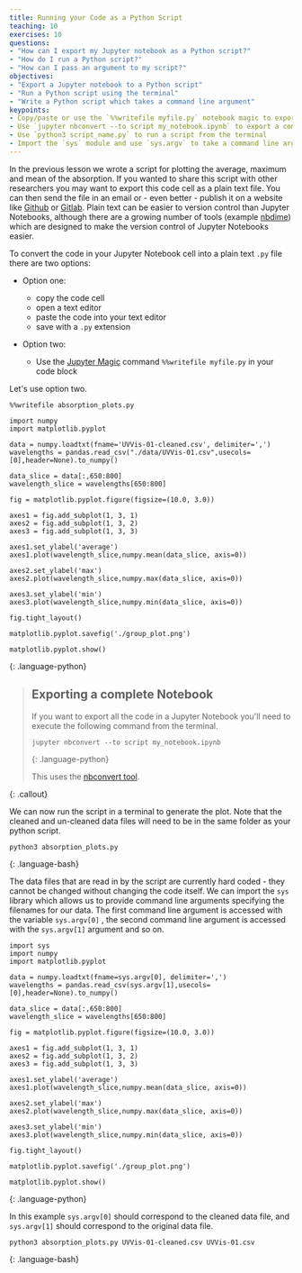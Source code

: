 ```yaml
---
title: Running your Code as a Python Script
teaching: 10
exercises: 10
questions:
- "How can I export my Jupyter notebook as a Python script?"
- "How do I run a Python script?"
- "How can I pass an argument to my script?"
objectives:
- "Export a Jupyter notebook to a Python script"
- "Run a Python script using the terminal"
- "Write a Python script which takes a command line argument"
keypoints:
- Copy/paste or use the `%%writefile myfile.py` notebook magic to export a single cell
- Use `jupyter nbconvert --to script my_notebook.ipynb` to export a complete notebook 
- Use `python3 script_name.py` to run a script from the terminal
- Import the `sys` module and use `sys.argv` to take a command line argument
---
```


In the previous lesson we wrote a script for plotting the average, maximum and mean of the absorption.
If you wanted to share this script with other researchers you may want to export this code cell as a plain text file. You can then send the file in an email or - even better - publish it on a website like [Github](https://github.com) or [Gitlab](https://gitlab.com). Plain text can be easier to version control than Jupyter Notebooks, although there are a growing number of tools (example [nbdime](https://github.com/jupyter/nbdime)) which are designed to make the version control of Jupyter Notebooks easier.

To convert the code in your Jupyter Notebook cell into a plain text `.py` file there are two options:

- Option one:
	- copy the code cell
	- open a text editor
	- paste the code into your text editor
	- save with a `.py` extension

- Option two:
	- Use the [Jupyter Magic](https://ipython.readthedocs.io/en/stable/interactive/magics.html) command `%%writefile myfile.py` in your code block

Let's use option two.

~~~
%%writefile absorption_plots.py

import numpy
import matplotlib.pyplot

data = numpy.loadtxt(fname='UVVis-01-cleaned.csv', delimiter=',')
wavelengths = pandas.read_csv("./data/UVVis-01.csv",usecols=[0],header=None).to_numpy()

data_slice = data[:,650:800]
wavelength_slice = wavelengths[650:800]

fig = matplotlib.pyplot.figure(figsize=(10.0, 3.0))

axes1 = fig.add_subplot(1, 3, 1)
axes2 = fig.add_subplot(1, 3, 2)
axes3 = fig.add_subplot(1, 3, 3)

axes1.set_ylabel('average')
axes1.plot(wavelength_slice,numpy.mean(data_slice, axis=0))

axes2.set_ylabel('max')
axes2.plot(wavelength_slice,numpy.max(data_slice, axis=0))

axes3.set_ylabel('min')
axes3.plot(wavelength_slice,numpy.min(data_slice, axis=0))

fig.tight_layout()

matplotlib.pyplot.savefig('./group_plot.png')

matplotlib.pyplot.show()
~~~
{: .language-python}

> ## Exporting a complete Notebook
>
> If you want to export all the code in a Jupyter Notebook
> you'll need to execute the following command
> from the terminal.
>
> ~~~
> jupyter nbconvert --to script my_notebook.ipynb
> ~~~
> {: .language-python}
>
>
> This uses the [nbconvert tool](https://github.com/jupyter/nbconvert).
> 
{: .callout}

We can now run the script in a terminal to generate the plot. Note that the cleaned and un-cleaned data files will need to be in the same folder as your python script.

~~~
python3 absorption_plots.py
~~~
{: .language-bash}

The data files that are read in by the script are currently hard coded - they cannot be changed without changing the code itself. We can import the `sys` library which allows us to provide command line arguments specifying the filenames for our data. The first command line argument is accessed with the variable `sys.argv[0]` , the second command line argument is accessed with the `sys.argv[1]` argument and so on. 

~~~
import sys
import numpy
import matplotlib.pyplot

data = numpy.loadtxt(fname=sys.argv[0], delimiter=',')
wavelengths = pandas.read_csv(sys.argv[1],usecols=[0],header=None).to_numpy()

data_slice = data[:,650:800]
wavelength_slice = wavelengths[650:800]

fig = matplotlib.pyplot.figure(figsize=(10.0, 3.0))

axes1 = fig.add_subplot(1, 3, 1)
axes2 = fig.add_subplot(1, 3, 2)
axes3 = fig.add_subplot(1, 3, 3)

axes1.set_ylabel('average')
axes1.plot(wavelength_slice,numpy.mean(data_slice, axis=0))

axes2.set_ylabel('max')
axes2.plot(wavelength_slice,numpy.max(data_slice, axis=0))

axes3.set_ylabel('min')
axes3.plot(wavelength_slice,numpy.min(data_slice, axis=0))

fig.tight_layout()

matplotlib.pyplot.savefig('./group_plot.png')

matplotlib.pyplot.show()
~~~
{: .language-python}

In this example `sys.argv[0]` should correspond to the cleaned data file, and `sys.argv[1]` should correspond to the original data file. 

~~~
python3 absorption_plots.py UVVis-01-cleaned.csv UVVis-01.csv
~~~
{: .language-bash}
